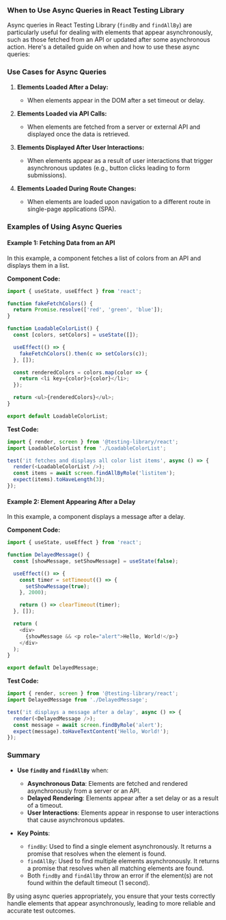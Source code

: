 ### When to Use Async Queries in React Testing Library

Async queries in React Testing Library (`findBy` and `findAllBy`) are particularly useful for dealing with elements that appear asynchronously, such as those fetched from an API or updated after some asynchronous action. Here's a detailed guide on when and how to use these async queries:

### Use Cases for Async Queries

1. **Elements Loaded After a Delay:**
   - When elements appear in the DOM after a set timeout or delay.

2. **Elements Loaded via API Calls:**
   - When elements are fetched from a server or external API and displayed once the data is retrieved.

3. **Elements Displayed After User Interactions:**
   - When elements appear as a result of user interactions that trigger asynchronous updates (e.g., button clicks leading to form submissions).

4. **Elements Loaded During Route Changes:**
   - When elements are loaded upon navigation to a different route in single-page applications (SPA).

### Examples of Using Async Queries

#### Example 1: Fetching Data from an API

In this example, a component fetches a list of colors from an API and displays them in a list.

**Component Code:**
```javascript
import { useState, useEffect } from 'react';

function fakeFetchColors() {
  return Promise.resolve(['red', 'green', 'blue']);
}

function LoadableColorList() {
  const [colors, setColors] = useState([]);

  useEffect(() => {
    fakeFetchColors().then(c => setColors(c));
  }, []);

  const renderedColors = colors.map(color => {
    return <li key={color}>{color}</li>;
  });

  return <ul>{renderedColors}</ul>;
}

export default LoadableColorList;
```

**Test Code:**
```javascript
import { render, screen } from '@testing-library/react';
import LoadableColorList from './LoadableColorList';

test('it fetches and displays all color list items', async () => {
  render(<LoadableColorList />);
  const items = await screen.findAllByRole('listitem');
  expect(items).toHaveLength(3);
});
```

#### Example 2: Element Appearing After a Delay

In this example, a component displays a message after a delay.

**Component Code:**
```javascript
import { useState, useEffect } from 'react';

function DelayedMessage() {
  const [showMessage, setShowMessage] = useState(false);

  useEffect(() => {
    const timer = setTimeout(() => {
      setShowMessage(true);
    }, 2000);

    return () => clearTimeout(timer);
  }, []);

  return (
    <div>
      {showMessage && <p role="alert">Hello, World!</p>}
    </div>
  );
}

export default DelayedMessage;
```

**Test Code:**
```javascript
import { render, screen } from '@testing-library/react';
import DelayedMessage from './DelayedMessage';

test('it displays a message after a delay', async () => {
  render(<DelayedMessage />);
  const message = await screen.findByRole('alert');
  expect(message).toHaveTextContent('Hello, World!');
});
```

### Summary

- **Use `findBy` and `findAllBy`** when:
  - **Asynchronous Data**: Elements are fetched and rendered asynchronously from a server or an API.
  - **Delayed Rendering**: Elements appear after a set delay or as a result of a timeout.
  - **User Interactions**: Elements appear in response to user interactions that cause asynchronous updates.

- **Key Points**:
  - `findBy`: Used to find a single element asynchronously. It returns a promise that resolves when the element is found.
  - `findAllBy`: Used to find multiple elements asynchronously. It returns a promise that resolves when all matching elements are found.
  - Both `findBy` and `findAllBy` throw an error if the element(s) are not found within the default timeout (1 second).

By using async queries appropriately, you ensure that your tests correctly handle elements that appear asynchronously, leading to more reliable and accurate test outcomes.